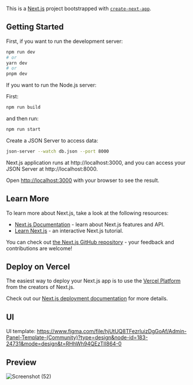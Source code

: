 This is a [Next.js](https://nextjs.org/) project bootstrapped with [`create-next-app`](https://github.com/vercel/next.js/tree/canary/packages/create-next-app).

## Getting Started

First, if you want to run the development server:

```bash
npm run dev
# or
yarn dev
# or
pnpm dev
```
If you want to run the Node.js server:

First:
```bash
npm run build
```

and then run:

```bash
npm run start
```

Create a JSON Server to access data:

```bash
json-server --watch db.json --port 8000
```

Next.js application runs at http://localhost:3000, and you can access your JSON Server at http://localhost:8000.

Open [http://localhost:3000](http://localhost:3000) with your browser to see the result.

## Learn More

To learn more about Next.js, take a look at the following resources:

- [Next.js Documentation](https://nextjs.org/docs) - learn about Next.js features and API.
- [Learn Next.js](https://nextjs.org/learn) - an interactive Next.js tutorial.

You can check out [the Next.js GitHub repository](https://github.com/vercel/next.js/) - your feedback and contributions are welcome!

## Deploy on Vercel

The easiest way to deploy your Next.js app is to use the [Vercel Platform](https://vercel.com/new?utm_medium=default-template&filter=next.js&utm_source=create-next-app&utm_campaign=create-next-app-readme) from the creators of Next.js.

Check out our [Next.js deployment documentation](https://nextjs.org/docs/deployment) for more details.

## UI
UI template:
https://www.figma.com/file/hjUtUQ8TFezrluizDgGoAf/Admin-Panel-Template-(Community)?type=design&node-id=183-24731&mode=design&t=RHhWh94QEzTII864-0

## Preview
![Screenshot (52)](https://github.com/hediem/admin-panel/assets/91387399/ef2a6fa6-1513-4326-858b-c001b8d33624)
